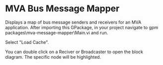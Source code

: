 # MVA Bus Message Mapper

Displays a map of bus message senders and receivers for an MVA application. After importing this GPackage, in your project navigate to gpm packages\mva-message-mapper\Main.vi and run. 

Select "Load Cache". 

You can double click on a Reciver or Broadcaster to open the block diagram. The specific node will be highlighted.